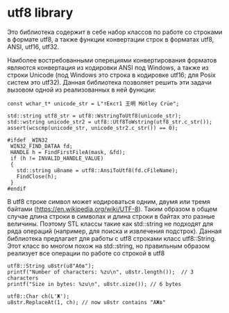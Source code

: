 # utf8 library

Это библиотека содержит в себе набор классов по работе со строками в формате utf8, а также функции конвертации строк в форматах utf8, ANSI, utf16, utf32.

Наиболее востребованными оперециями конвертирования форматов являются конвертация из кодировки ANSI под Windows, a также из строки Unicode (под Windows это строка в кодировке utf16; для Posix систем это utf32). Данная библиотека позволяет решить эти задачи вызовом одной из реализованных в ней функции:
```
const wchar_t* unicode_str = L"тЕкст1 王明 Mötley Crüe";

std::string utf8_str = utf8::WstringToUtf8(unicode_str);
std::wstring unicode_str2 = utf8::Utf8ToWstring(utf8_str.c_str());
assert(wcscmp(unicode_str, unicode_str2.c_str()) == 0);

#ifdef _WIN32
 WIN32_FIND_DATAA fd;
 HANDLE h = FindFirstFileA(mask, &fd);
 if (h != INVALID_HANDLE_VALUE)
 {
   std::string u8name = utf8::AnsiToUtf8(fd.cFileName);
   FindClose(h);
 }
#endif
```

В utf8 строке символ может кодироваться одним, двумя или тремя байтами (https://en.wikipedia.org/wiki/UTF-8). Таким образом в общем случае длина строки в символах и длина строки в байтах это разные величины. Поэтому STL классы такие как std::string не подходят для ряда операций (например, для поиска и извлечения подстрок). Данная библиотека предлагает для работы с utf8 строками класс utf8::String. Этот класс во многом похож на std::string, но правильным образом реализует все операции по работе со строкой в utf8

```
utf8::String u8str(u8"Абв");
printf("Number of characters: %zu\n", u8str.length());  // 3 characters
printf("Size in bytes: %zu\n", u8str.size()); // 6 bytes

utf8::Char ch(L'Ж');
u8str.ReplaceAt(1, ch); // now u8str contains "АЖв"

```

